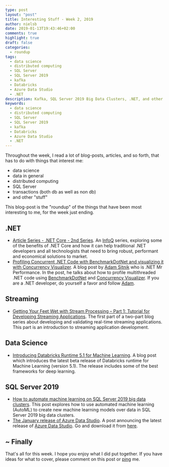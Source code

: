 ```yaml
---
type: post
layout: "post"
title: Interesting Stuff - Week 2, 2019
author: nielsb
date: 2019-01-13T19:43:46+02:00
comments: true
highlight: true
draft: false
categories:
  - roundup
tags:
  - data science
  - distributed computing
  - SQL Server
  - SQL Server 2019
  - kafka
  - Databricks
  - Azure Data Studio
  - .NET
description: Kafka, SQL Server 2019 Big Data Clusters, .NET, and other interesting topics.
keywords:
  - data science
  - distributed computing
  - SQL Server
  - SQL Server 2019
  - kafka
  - Databricks
  - Azure Data Studio
  - .NET   
---
```


Throughout the week, I read a lot of blog-posts, articles, and so forth, that has to do with things that interest me:

* data science
* data in general
* distributed computing
* SQL Server
* transactions (both db as well as non db)
* and other "stuff"

This blog-post is the "roundup" of the things that have been most interesting to me, for the week just ending.

<!--more-->

## .NET

* [Article Series - .NET Core - 2nd Series][1]. An [InfoQ][iq] series, exploring some of the benefits of .NET Core and how it can help traditional .NET developers and all technologists that need to bring robust, performant and economical solutions to market.
* [Profiling Concurrent .NET Code with BenchmarkDotNet and visualizing it with Concurrency Visualizer][2]. A blog post by [Adam Sitnik][adsit] who is .NET Mr Performance. In the post, he talks about how to profile multithreaded .NET code using [BenchmarkDotNet][4] and [Concurrency Visualizer][3]. If you are a .NET developer, do yourself a favor and follow [Adam][adsit]. 

## Streaming

* [Getting Your Feet Wet with Stream Processing – Part 1: Tutorial for Developing Streaming Applications][5]. The first part of a two-part blog series about developing and validating real-time streaming applications. This part is an introduction to streaming application development.

## Data Science

* [Introducing Databricks Runtime 5.1 for Machine Learning][6]. A blog post which introduces the latest beta release of Databricks runtime for Machine Learning (version 5.1). The release includes some of the best frameworks for deep learning.

## SQL Server 2019

* [How to automate machine learning on SQL Server 2019 big data clusters][7]. This post explores how to use automated machine learning (AutoML) to create new machine learning models over data in SQL Server 2019 big data clusters.
* [The January release of Azure Data Studio][8]. A post announcing the latest release of [Azure Data Studio][10]. Go and download it from [here][9].

## ~ Finally

That's all for this week. I hope you enjoy what I did put together. If you have ideas for what to cover, please comment on this post or [ping][ma] me.

[ma]: mailto:niels.it.berglund@gmail.com
[mp]: https://blog.acolyer.org
[iq]: https://www.infoq.com/
[ew]: http://sqlonice.com/
[re]: http://blog.revolutionanalytics.com
[sqsk]: https://www.sqlskills.com
[mdaveyblog]: https://mdavey.wordpress.com/
[charlblog]: https://charlla.com/

[jovpop]: https://twitter.com/JovanPop_MSFT
[bobw]: https://twitter.com/bobwardms
[revod]: https://twitter.com/revodavid
[lonny]: https://twitter.com/sqL_handLe
[ewtw]: https://twitter.com/sqlOnIce
[buckw]: https://twitter.com/BuckWoodyMSFT
[mattw]: https://twitter.com/matthewwarren
[murba]: https://twitter.com/muratdemirbas
[daveda]: https://twitter.com/davidthecoder
[adcol]: https://twitter.com/adriancolyer
[jesrod]: https://twitter.com/jrdothoughts
[tomaz]: https://twitter.com/tomaz_tsql
[dataart]: https://twitter.com/dataartisans
[luis]: https://twitter.com/luis_de_sousa
[benstop]: https://twitter.com/benstopford
[conflu]: https://twitter.com/confluentinc
[tylert]: https://twitter.com/tyler_treat
[andrewng]: https://twitter.com/AndrewYNg
[lawr]: https://twitter.com/bytezn
[jue]: https://twitter.com/b0rk
[yan]: https://twitter.com/theburningmonk
[danny]: https://twitter.com/g9yuayon
[rmoff]: https://twitter.com/rmoff
[ryansw]: https://twitter.com/ryanswanstrom
[pabloc]: https://twitter.com/pabloc_ds
[mklep]: https://twitter.com/martinkl
[mdavey]: https://twitter.com/matt_davey
[jboner]: https://twitter.com/jboner
[joeduff]: https://twitter.com/funcOfJoe
[charl]: https://twitter.com/charllamprecht
[dbricks]: https://twitter.com/databricks
[adsit]: https://twitter.com/SitnikAdam
[vicky]: https://twitter.com/vickyharp
[dscentral]: https://twitter.com/DataScienceCtrl
[natemc]: https://twitter.com/natemcmaster

[1]: https://www.infoq.com/articles/dotnet-core-article-second-series
[2]: https://adamsitnik.com/ConcurrencyVisualizer-Profiler/
[3]: https://marketplace.visualstudio.com/items?itemName=Diagnostics.ConcurrencyVisualizer2017
[4]: https://benchmarkdotnet.org/
[5]: https://www.confluent.io/blog/stream-processing-part-1-tutorial-developing-streaming-applications
[6]: https://databricks.com/blog/2019/01/07/introducing-databricks-runtime-5-1-for-machine-learning.html
[7]: https://cloudblogs.microsoft.com/sqlserver/2019/01/09/how-to-automate-machine-learning-on-sql-server-2019-big-data-clusters/
[8]: https://cloudblogs.microsoft.com/sqlserver/2019/01/09/the-january-release-of-azure-data-studio-is-now-available/
[9]: https://docs.microsoft.com/en-us/sql/azure-data-studio/download?view=sql-server-ver15
[10]: https://github.com/microsoft/azuredatastudio